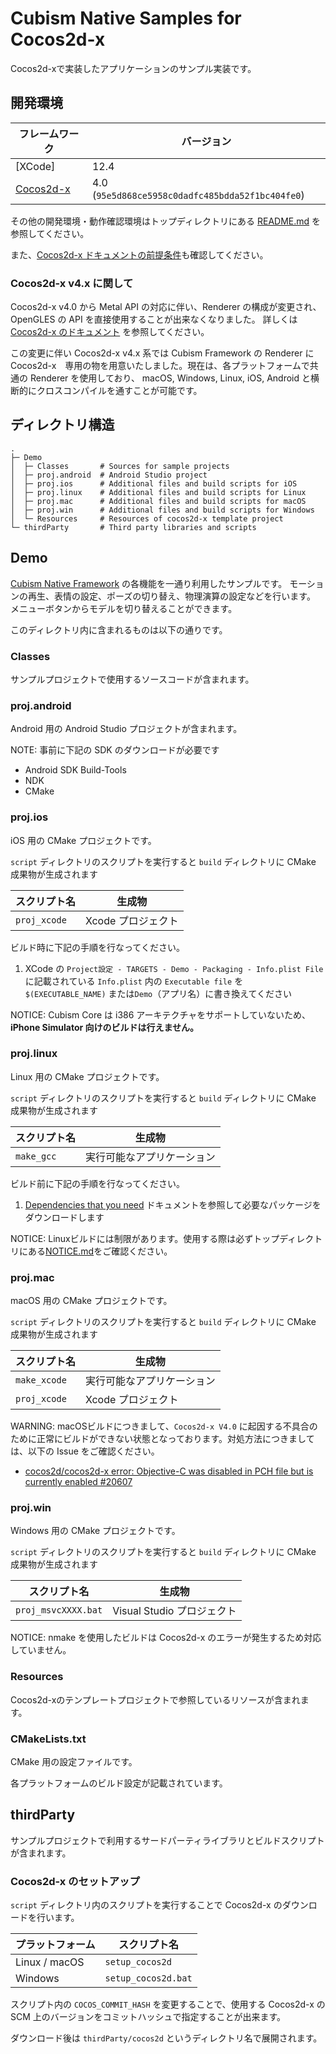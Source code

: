 # Cubism Native Samples for Cocos2d-x

Cocos2d-xで実装したアプリケーションのサンプル実装です。


## 開発環境

| フレームワーク | バージョン |
| --- | --- |
| [XCode] | 12.4 |
| [Cocos2d-x] | 4.0 (`95e5d868ce5958c0dadfc485bdda52f1bc404fe0`) |

その他の開発環境・動作確認環境はトップディレクトリにある [README.md](../../README.md) を参照してください。

また、[Cocos2d-x ドキュメントの前提条件]も確認してください。

[Cocos2d-x ドキュメントの前提条件]: https://docs.cocos2d-x.org/cocos2d-x/v3/en/installation/prerequisites.html

### Cocos2d-x v4.x に関して

Cocos2d-x v4.0 から Metal API の対応に伴い、Renderer の構成が変更され、OpenGLES の API を直接使用することが出来なくなりました。
詳しくは [Cocos2d-x のドキュメント](https://docs.cocos2d-x.org/cocos2d-x/v4/en/upgradeGuide/) を参照してください。

この変更に伴い Cocos2d-x v4.x 系では Cubism Framework の Renderer に Cocos2d-x　専用の物を用意いたしました。現在は、各プラットフォームで共通の Renderer を使用しており、 macOS, Windows, Linux, iOS, Android と横断的にクロスコンパイルを通すことが可能です。


## ディレクトリ構造

```
.
├─ Demo
│  ├─ Classes       # Sources for sample projects
│  ├─ proj.android  # Android Studio project
│  ├─ proj.ios      # Additional files and build scripts for iOS
│  ├─ proj.linux    # Additional files and build scripts for Linux
│  ├─ proj.mac      # Additional files and build scripts for macOS
│  ├─ proj.win      # Additional files and build scripts for Windows
│  └─ Resources     # Resources of cocos2d-x template project
└─ thirdParty       # Third party libraries and scripts
```


## Demo

[Cubism Native Framework] の各機能を一通り利用したサンプルです。
モーションの再生、表情の設定、ポーズの切り替え、物理演算の設定などを行います。
メニューボタンからモデルを切り替えることができます。

[Cubism Native Framework]: https://github.com/Live2D/CubismNativeFramework

このディレクトリ内に含まれるものは以下の通りです。

### Classes

サンプルプロジェクトで使用するソースコードが含まれます。

### proj.android

Android 用の Android Studio プロジェクトが含まれます。

NOTE: 事前に下記の SDK のダウンロードが必要です

* Android SDK Build-Tools
* NDK
* CMake

### proj.ios

iOS 用の CMake プロジェクトです。

`script` ディレクトリのスクリプトを実行すると `build` ディレクトリに CMake 成果物が生成されます

| スクリプト名 | 生成物 |
| --- | --- |
| `proj_xcode` | Xcode プロジェクト |

ビルド時に下記の手順を行なってください。

1. XCode の `Project設定 - TARGETS - Demo - Packaging - Info.plist File`　に記載されている `Info.plist` 内の `Executable file` を `$(EXECUTABLE_NAME)` または`Demo`（アプリ名）に書き換えてください

NOTICE: Cubism Core は i386 アーキテクチャをサポートしていないため、**iPhone Simulator 向けのビルドは行えません。**

### proj.linux

Linux 用の CMake プロジェクトです。

`script` ディレクトリのスクリプトを実行すると `build` ディレクトリに CMake 成果物が生成されます

| スクリプト名 | 生成物 |
| --- | --- |
| `make_gcc` | 実行可能なアプリケーション |

ビルド前に下記の手順を行なってください。

1. [Dependencies that you need] ドキュメントを参照して必要なパッケージをダウンロードします

[Dependencies that you need]: https://docs.cocos2d-x.org/cocos2d-x/v4/en/installation/Linux.html#dependencies-that-you-need

NOTICE: Linuxビルドには制限があります。使用する際は必ずトップディレクトリにある[NOTICE.md](../../NOTICE.md)をご確認ください。

### proj.mac

macOS 用の CMake プロジェクトです。

`script` ディレクトリのスクリプトを実行すると `build` ディレクトリに CMake 成果物が生成されます

| スクリプト名 | 生成物 |
| --- | --- |
| `make_xcode` | 実行可能なアプリケーション |
| `proj_xcode` | Xcode プロジェクト |

WARNING: macOSビルドにつきまして、`Cocos2d-x V4.0` に起因する不具合のために正常にビルドができない状態となっております。対処方法につきましては、以下の Issue をご確認ください。

* [cocos2d/cocos2d-x error: Objective-C was disabled in PCH file but is currently enabled
#20607
](https://github.com/cocos2d/cocos2d-x/issues/20607#issuecomment-780266298)

### proj.win

Windows 用の CMake プロジェクトです。

`script` ディレクトリのスクリプトを実行すると `build` ディレクトリに CMake 成果物が生成されます

| スクリプト名 | 生成物 |
| --- | --- |
| `proj_msvcXXXX.bat` | Visual Studio プロジェクト |

NOTICE: nmake を使用したビルドは Cocos2d-x のエラーが発生するため対応していません。

### Resources

Cocos2d-xのテンプレートプロジェクトで参照しているリソースが含まれます。

### CMakeLists.txt

CMake 用の設定ファイルです。

各プラットフォームのビルド設定が記載されています。


## thirdParty

サンプルプロジェクトで利用するサードパーティライブラリとビルドスクリプトが含まれます。

### Cocos2d-x のセットアップ

`script` ディレクトリ内のスクリプトを実行することで Cocos2d-x のダウンロードを行います。

| プラットフォーム | スクリプト名 |
| --- | --- |
| Linux / macOS | `setup_cocos2d` |
| Windows | `setup_cocos2d.bat` |

スクリプト内の `COCOS_COMMIT_HASH` を変更することで、使用する Cocos2d-x の SCM 上のバージョンをコミットハッシュで指定することが出来ます。

ダウンロード後は `thirdParty/cocos2d` というディレクトリ名で展開されます。

[Cocos2d-x]: https://cocos2d-x.org/
